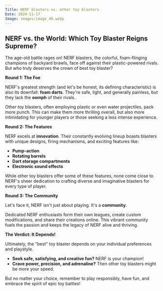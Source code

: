 ```yaml
---
Title: NERF blasters vs. other toy blasters
Date: 2024-11-17
Image: images/image_46.webp
---
```


## NERF vs. the World:  Which Toy Blaster Reigns Supreme?

The age-old battle rages on!  NERF blasters, the colorful, foam-flinging champions of backyard brawls, face off against their plastic-powered rivals.  But who truly deserves the crown of best toy blaster? 

**Round 1: The Foe**

NERF's greatest strength (and let's be honest, its defining characteristic) is also its downfall: **foam darts**.  They're safe, light, and generally painless, but they lack the **oomph** of their rivals. 

Other toy blasters, often employing plastic or even water projectiles, pack more punch.  This can make them more thrilling overall, but also more intimidating for younger players or those seeking a less intense experience.

**Round 2:  The Features**

NERF excels at **innovation**.  Their constantly evolving lineup boasts blasters with unique designs, firing mechanisms, and exciting features like:

* **Pump-action**  
* **Rotating barrels**  
* **Dart storage compartments**  
* **Electronic sound effects**

While other toy blasters offer some of these features, none come close to NERF's sheer dedication to crafting diverse and imaginative blasters for every type of player.

**Round 3:  The Community**

Let's face it, NERF isn't just about playing. It's a **community**.  

Dedicated NERF enthusiasts form their own leagues, create custom modifications, and share their creations online. This vibrant community fuels the passion and keeps the legacy of NERF alive and thriving.

**The Verdict:  It Depends!**

Ultimately, the "best" toy blaster depends on your individual preferences and playstyle.  

* **Seek safe, satisfying, and creative fun?** NERF is your champion!  
* **Crave power, precision, and adrenaline?**  Then other toy blasters might be more your speed.

But no matter your choice, remember to play responsibly, have fun, and embrace the spirit of epic toy battles!
 
